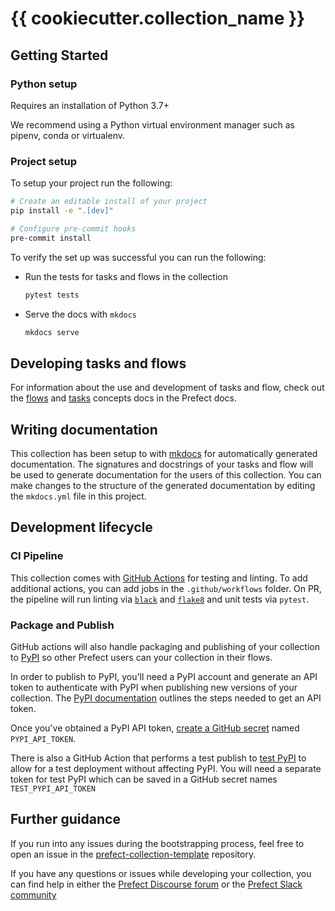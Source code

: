 # {{ cookiecutter.collection_name }}

## Getting Started

### Python setup

Requires an installation of Python 3.7+

We recommend using a Python virtual environment manager such as pipenv, conda or virtualenv.

### Project setup

To setup your project run the following:
   ```bash
   # Create an editable install of your project
   pip install -e ".[dev]"

   # Configure pre-commit hooks
   pre-commit install
   ```

To verify the set up was successful you can run the following:
- Run the tests for tasks and flows in the collection
   ```bash
   pytest tests
   ```
- Serve the docs with `mkdocs`
   ```bash
   mkdocs serve
   ```

## Developing tasks and flows

For information about the use and development of tasks and flow, check out the [flows](https://orion-docs.prefect.io/concepts/flows/) and [tasks](https://orion-docs.prefect.io/concepts/tasks/) concepts docs in the Prefect docs.

## Writing documentation

This collection has been setup to with [mkdocs](https://www.mkdocs.org/) for automatically generated documentation. The signatures and docstrings of your tasks and flow will be used to generate documentation for the users of this collection. You can make changes to the structure of the generated documentation by editing the `mkdocs.yml` file in this project.

## Development lifecycle

### CI Pipeline

This collection comes with [GitHub Actions](https://docs.github.com/en/actions) for testing and linting. To add additional actions, you can add jobs in the `.github/workflows` folder. On PR, the pipeline will run linting via [`black`](https://black.readthedocs.io/en/stable/) and [`flake8`](https://flake8.pycqa.org/en/latest/) and unit tests via `pytest`.

### Package and Publish

GitHub actions will also handle packaging and publishing of your collection to [PyPI](https://pypi.org/) so other Prefect users can your collection in their flows. 

In order to publish to PyPI, you'll need a PyPI account and generate an API token to authenticate with PyPI when publishing new versions of your collection. The [PyPI documentation](https://pypi.org/help/#apitoken) outlines the steps needed to get an API token.

Once you've obtained a PyPI API token, [create a GitHub secret](https://docs.github.com/en/actions/security-guides/encrypted-secrets#creating-encrypted-secrets-for-a-repository) named `PYPI_API_TOKEN`.

There is also a GitHub Action that performs a test publish to [test PyPI](https://test.pypi.org/) to allow for a test deployment without affecting PyPI. You will need a separate token for test PyPI which can be saved in a GitHub secret names `TEST_PYPI_API_TOKEN`

## Further guidance

If you run into any issues during the bootstrapping process, feel free to open an issue in the [prefect-collection-template](https://github.com/PrefectHQ/prefect-collection-template) repository.

If you have any questions or issues while developing your collection, you can find help in either the [Prefect Discourse forum](https://discourse.prefect.io/) or the [Prefect Slack community](https://prefect.io/slack)
